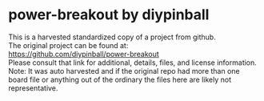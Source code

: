 
# power-breakout by diypinball  
This is a harvested standardized copy of a project from github.  
The original project can be found at:  
https://github.com/diypinball/power-breakout  
Please consult that link for additional, details, files, and license information.  
Note: It was auto harvested and if the original repo had more than one board file or anything out of the ordinary the files here are likely not representative.  
    